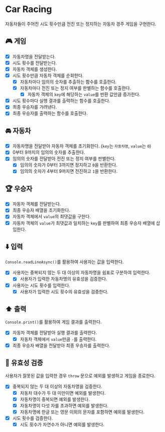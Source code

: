 # Car Racing

자동차들이 주어진 시도 횟수만큼 전진 또는 정지하는 자동차 경주 게임을 구현한다.

## 🎮 게임

- [x] 자동차명을 전달받는다.
- [x] 시도 횟수를 전달받는다.
- [x] 자동차 객체를 생성한다.
- [x] 시도 횟수만큼 자동차 객체를 순회한다.
  - [x] 자동차마다 임의의 숫자를 추출하는 함수를 호출한다.
  - [x] 자동차마다 전진 또는 정지 여부를 판별하는 함수를 호출한다.
    - [x] 자동차 객체의 `key`에 해당하는 `value`를 반환 값만큼 증가한다.
- [x] 시도 횟수마다 실행 결과를 출력하는 함수를 호출한다.
- [x] 최종 우승자를 가려낸다.
- [x] 최종 우승자를 출력하는 함수를 호출한다.

## 🚘 자동차

- [x] 자동차명을 전달받아 자동차 객체를 초기화한다. (`key`는 `자동차명`, `value`는 `0`)
- [x] 0부터 9까지의 임의의 숫자를 추출한다.
- [x] 임의의 숫자를 전달받아 전진 또는 정지 여부를 판별한다.
  - [x] 임의의 숫자가 0부터 3까지면 정지하고 `0`을 반환한다.
  - [x] 임의의 숫자가 4부터 9까지면 전진하고 `1`을 반환한다.

## 🏆 우승자

- [x] 자동차 객체를 전달받는다.
- [x] 최종 우승자 배열을 초기화한다.
- [x] 자동차 객체에서 `value`의 최댓값을 구한다.
- [x] 자동차 객체의 `value`가 최댓값과 일치하는 `key`를 판별하여 최종 우승자 배열에 삽입한다.

## ⬇️ 입력

`Console.readLineAsync()`를 활용하여 사용자는 값을 입력한다.

- [x] 사용자는 중복되지 않는 두 대 이상의 자동차명을 쉼표로 구분하여 입력한다.
  - [x] 사용자가 입력한 자동차명의 유효성을 검증한다.
- [x] 사용자는 시도 횟수를 입력한다.
  - [x] 사용자가 입력한 시도 횟수의 유효성을 검증한다.

## ⬆️ 출력

`Console.print()`를 활용하여 게임 결과를 출력한다.

- [x] 자동차 객체를 전달받아 실행 결과를 출력한다.
  - [x] 자동차 객체에서 `value`만큼 `-`를 출력한다.
- [x] 최종 우승자 배열을 전달받아 최종 우승자를 출력한다.

## 🐛 유효성 검증

사용자가 잘못된 값을 입력한 경우 `throw` 문으로 예외를 발생하고 게임을 종료한다.

- [x] 중복되지 않는 두 대 이상의 자동차명을 검증한다.
  - [x] 자동차 대수가 두 대 미만이면 예외를 발생한다.
  - [x] 자동차명이 중복되면 예외를 발생한다.
  - [x] 자동차명이 다섯 자를 초과하면 예외를 발생한다.
  - [x] 자동차명에 한글 또는 영문 이외의 문자를 포함하면 예외를 발생한다.
- [x] 시도 횟수를 검증한다.
  - [x] 시도 횟수가 자연수가 아니면 예외를 발생한다.
